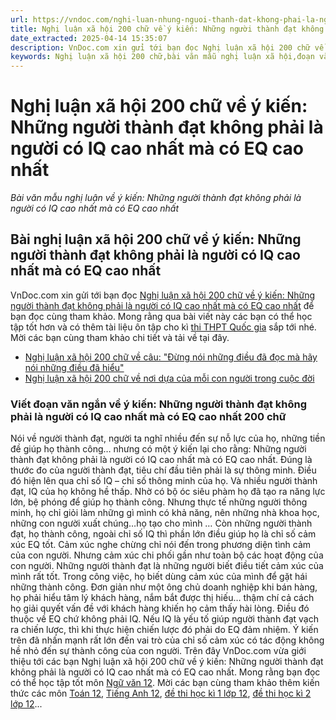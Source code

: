 ```yaml
---
url: https://vndoc.com/nghi-luan-nhung-nguoi-thanh-dat-khong-phai-la-nguoi-co-iq-cao-nhat-ma-co-eq-cao-nhat-193888
title: Nghị luận xã hội 200 chữ về ý kiến: Những người thành đạt không phải là người có IQ cao nhất mà có EQ cao nhất - Bài văn mẫu nghị luận về ý kiến: Những người thành đạt không phải là người có IQ cao nhất mà có EQ cao nhất - VnDoc.com
date_extracted: 2025-04-14 15:35:07
description: VnDoc.com xin gửi tới bạn đọc Nghị luận xã hội 200 chữ về ý kiến: Những người thành đạt không phải là người có IQ cao nhất mà có EQ cao nhất. Mời các bạn cùng tham khảo chi tiết tại đây.
keywords: Nghị luận xã hội 200 chữ,bài văn mẫu nghị luận xã hội,đoạn văn ngắn nghị luận xã hội 200 chữ,Những người thành đạt không phải là người có IQ cao nhất mà có EQ cao nhất
---
```


# Nghị luận xã hội 200 chữ về ý kiến: Những người thành đạt không phải là người có IQ cao nhất mà có EQ cao nhất
 _Bài văn mẫu nghị luận về ý kiến: Những người thành đạt không phải là người có IQ cao nhất mà có EQ cao nhất_
## Bài nghị luận xã hội 200 chữ về ý kiến: Những người thành đạt không phải là người có IQ cao nhất mà có EQ cao nhất
VnDoc.com xin gửi tới bạn đọc [Nghị luận xã hội 200 chữ về ý kiến: Những người thành đạt không phải là người có IQ cao nhất mà có EQ cao nhất](<https://vndoc.com/nghi-luan-nhung-nguoi-thanh-dat-khong-phai-la-nguoi-co-iq-cao-nhat-ma-co-eq-cao-nhat-193888>) để bạn đọc cùng tham khảo. Mong rằng qua bài viết này các bạn có thể học tập tốt hơn và có thêm tài liệu ôn tập cho kì [thi THPT Quốc gia](<https://vndoc.com/thi-thpt-quoc-gia>) sắp tới nhé. Mời các bạn cùng tham khảo chi tiết và tải về tại đây.
  * [Nghị luận xã hội 200 chữ về câu: "Đừng nói những điều đã đọc mà hãy nói những điều đã hiểu"](<https://vndoc.com/nghi-luan-xa-hoi-200-chu-ve-cau-dung-noi-nhung-dieu-da-doc-ma-hay-noi-nhung-dieu-da-hieu-193886>)
  * [Nghị luận xã hội 200 chữ về nơi dựa của mỗi con người trong cuộc đời](<https://vndoc.com/nghi-luan-xa-hoi-200-chu-ve-noi-dua-cua-moi-con-nguoi-trong-cuoc-doi-193884>)

### Viết đoạn văn ngắn về ý kiến: Những người thành đạt không phải là người có IQ cao nhất mà có EQ cao nhất 200 chữ
Nói về người thành đạt, người ta nghĩ nhiều đến sự nỗ lực của họ, những tiền đề giúp họ thành công… nhưng có một ý kiến lại cho rằng: Những người thành đạt không phải là người có IQ cao nhất mà có EQ cao nhất. Đúng là thước đo của người thành đạt, tiêu chí đầu tiên phải là sự thông minh. Điều đó hiện lên qua chỉ số IQ – chỉ số thông minh của họ. Và nhiều người thành đạt, IQ của họ không hề thấp. Nhờ có bộ óc siêu phàm họ đã tạo ra năng lực lớn, bệ phóng để giúp họ thành công. Nhưng thực tế những người thông minh, họ chỉ giỏi làm những gì mình có khả năng, nên những nhà khoa học, những con người xuất chúng…họ tạo cho mình … Còn những người thành đạt, họ thành công, ngoài chỉ số IQ thì phần lớn điều giúp họ là chỉ số cảm xúc EQ tốt. Cảm xúc nghe chừng chỉ nói đến trong phương diện tình cảm của con người. Nhưng cảm xúc chi phối gần như toàn bộ các hoạt động của con người. Những người thành đạt là những người biết điều tiết cảm xúc của mình rất tốt. Trong công việc, họ biết dùng cảm xúc của mình để gặt hái những thành công. Đơn giản như một ông chủ doanh nghiệp khi bán hàng, họ phải hiểu tâm lý khách hàng, nắm bắt được thị hiếu… thậm chí cả cách họ giải quyết vấn đề với khách hàng khiến họ cảm thấy hài lòng. Điều đó thuộc về EQ chứ không phải IQ. Nếu IQ là yếu tố giúp người thành đạt vạch ra chiến lược, thì khi thực hiện chiến lược đó phải do EQ đảm nhiệm. Ý kiến trên đã nhấn mạnh rất lớn đến vai trò của chỉ số cảm xúc có tác động không hề nhỏ đến sự thành công của con người.
Trên đây VnDoc.com vừa giới thiệu tới các bạn Nghị luận xã hội 200 chữ về ý kiến: Những người thành đạt không phải là người có IQ cao nhất mà có EQ cao nhất. Mong rằng bạn đọc có thể học tập tốt môn [Ngữ văn 12](<https://vndoc.com/ngu-van-lop12>). Mời các bạn cùng tham khảo thêm kiến thức các môn [Toán 12](<https://vndoc.com/toan-lop12>), [Tiếng Anh 12](<https://vndoc.com/tieng-anh-lop12>), [đề thi học kì 1 lớp 12](<https://vndoc.com/de-thi-hoc-ki-1-lop12>), [đề thi học kì 2 lớp 12](<https://vndoc.com/de-thi-hoc-ki-2-lop12>)...
